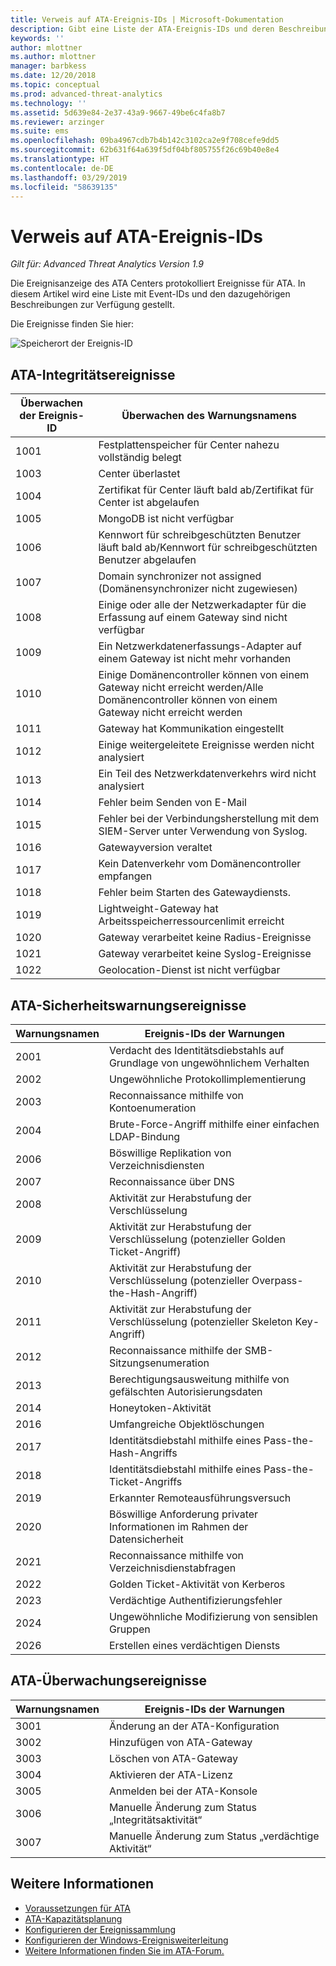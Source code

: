 ```yaml
---
title: Verweis auf ATA-Ereignis-IDs | Microsoft-Dokumentation
description: Gibt eine Liste der ATA-Ereignis-IDs und deren Beschreibungen zurück.
keywords: ''
author: mlottner
ms.author: mlottner
manager: barbkess
ms.date: 12/20/2018
ms.topic: conceptual
ms.prod: advanced-threat-analytics
ms.technology: ''
ms.assetid: 5d639e84-2e37-43a9-9667-49be6c4fa8b7
ms.reviewer: arzinger
ms.suite: ems
ms.openlocfilehash: 09ba4967cdb7b4b142c3102ca2e9f708cefe9dd5
ms.sourcegitcommit: 62b631f64a639f5df04bf805755f26c69b40e8e4
ms.translationtype: HT
ms.contentlocale: de-DE
ms.lasthandoff: 03/29/2019
ms.locfileid: "58639135"
---
```

# <a name="ata-event-id-reference"></a>Verweis auf ATA-Ereignis-IDs


*Gilt für: Advanced Threat Analytics Version 1.9*

Die Ereignisanzeige des ATA Centers protokolliert Ereignisse für ATA. In diesem Artikel wird eine Liste mit Event-IDs und den dazugehörigen Beschreibungen zur Verfügung gestellt.

Die Ereignisse finden Sie hier:

![Speicherort der Ereignis-ID](./media/event-id-location.png)

## <a name="ata-health-events"></a>ATA-Integritätsereignisse

|Überwachen der Ereignis-ID| Überwachen des Warnungsnamens|
|---------|---------------|
|1001|Festplattenspeicher für Center nahezu vollständig belegt|
|1003|Center überlastet|
|1004|Zertifikat für Center läuft bald ab/Zertifikat für Center ist abgelaufen|
|1005|MongoDB ist nicht verfügbar|
|1006|Kennwort für schreibgeschützten Benutzer läuft bald ab/Kennwort für schreibgeschützten Benutzer abgelaufen|
|1007|Domain synchronizer not assigned (Domänensynchronizer nicht zugewiesen)|
|1008|Einige oder alle der Netzwerkadapter für die Erfassung auf einem Gateway sind nicht verfügbar|
|1009|Ein Netzwerkdatenerfassungs-Adapter auf einem Gateway ist nicht mehr vorhanden|
|1010|Einige Domänencontroller können von einem Gateway nicht erreicht werden/Alle Domänencontroller können von einem Gateway nicht erreicht werden|
|1011|Gateway hat Kommunikation eingestellt|
|1012|Einige weitergeleitete Ereignisse werden nicht analysiert|
|1013|Ein Teil des Netzwerkdatenverkehrs wird nicht analysiert|
|1014|Fehler beim Senden von E-Mail|
|1015|Fehler bei der Verbindungsherstellung mit dem SIEM-Server unter Verwendung von Syslog.|
|1016|Gatewayversion veraltet|
|1017|Kein Datenverkehr vom Domänencontroller empfangen|
|1018|Fehler beim Starten des Gatewaydiensts.|
|1019|Lightweight-Gateway hat Arbeitsspeicherressourcenlimit erreicht|
|1020|Gateway verarbeitet keine Radius-Ereignisse|
|1021|Gateway verarbeitet keine Syslog-Ereignisse|
|1022|Geolocation-Dienst ist nicht verfügbar|
 
## <a name="ata-security-alert-events"></a>ATA-Sicherheitswarnungsereignisse

|Warnungsnamen|Ereignis-IDs der Warnungen|
|---------|---------------|
|2001|Verdacht des Identitätsdiebstahls auf Grundlage von ungewöhnlichem Verhalten|
|2002|Ungewöhnliche Protokollimplementierung|
|2003|Reconnaissance mithilfe von Kontoenumeration|
|2004|Brute-Force-Angriff mithilfe einer einfachen LDAP-Bindung|
|2006|Böswillige Replikation von Verzeichnisdiensten|
|2007|Reconnaissance über DNS|
|2008|Aktivität zur Herabstufung der Verschlüsselung|
|2009|Aktivität zur Herabstufung der Verschlüsselung (potenzieller Golden Ticket-Angriff)|
|2010|Aktivität zur Herabstufung der Verschlüsselung (potenzieller Overpass-the-Hash-Angriff)|
|2011|Aktivität zur Herabstufung der Verschlüsselung (potenzieller Skeleton Key-Angriff)|
|2012|Reconnaissance mithilfe der SMB-Sitzungsenumeration|
|2013|Berechtigungsausweitung mithilfe von gefälschten Autorisierungsdaten|
|2014|Honeytoken-Aktivität|
|2016|Umfangreiche Objektlöschungen|
|2017|Identitätsdiebstahl mithilfe eines Pass-the-Hash-Angriffs|
|2018|Identitätsdiebstahl mithilfe eines Pass-the-Ticket-Angriffs|
|2019|Erkannter Remoteausführungsversuch|
|2020|Böswillige Anforderung privater Informationen im Rahmen der Datensicherheit|
|2021|Reconnaissance mithilfe von Verzeichnisdienstabfragen|
|2022|Golden Ticket-Aktivität von Kerberos|
|2023|Verdächtige Authentifizierungsfehler|
|2024|Ungewöhnliche Modifizierung von sensiblen Gruppen|
|2026|Erstellen eines verdächtigen Diensts|

## <a name="ata-auditing-events"></a>ATA-Überwachungsereignisse

|Warnungsnamen|Ereignis-IDs der Warnungen|
|---------|---------------|
|3001|Änderung an der ATA-Konfiguration|
|3002|Hinzufügen von ATA-Gateway|
|3003|Löschen von ATA-Gateway|
|3004|Aktivieren der ATA-Lizenz|
|3005|Anmelden bei der ATA-Konsole|
|3006|Manuelle Änderung zum Status „Integritätsaktivität“|
|3007|Manuelle Änderung zum Status „verdächtige Aktivität“|

## <a name="see-also"></a>Weitere Informationen
- [Voraussetzungen für ATA](ata-prerequisites.md)
- [ATA-Kapazitätsplanung](ata-capacity-planning.md)
- [Konfigurieren der Ereignissammlung](configure-event-collection.md)
- [Konfigurieren der Windows-Ereignisweiterleitung](configure-event-collection.md)
- [Weitere Informationen finden Sie im ATA-Forum.](https://social.technet.microsoft.com/Forums/security/home?forum=mata)
